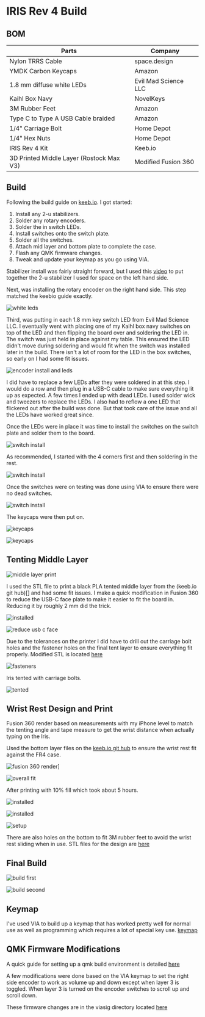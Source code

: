 # IRIS Rev 4 Build

## BOM

Parts | Company 
--- | --- 
Nylon TRRS Cable | space.design 
YMDK Carbon Keycaps | Amazon
1.8 mm diffuse white LEDs | Evil Mad Science LLC
Kaihl Box Navy | NovelKeys
3M Rubber Feet | Amazon
Type C to Type A USB Cable braided | Amazon
1/4" Carriage Bolt | Home Depot
1/4" Hex Nuts | Home Depot
IRIS Rev 4 Kit | Keeb.io
3D Printed Middle Layer (Rostock Max V3) | Modified Fusion 360

## Build

Following the build guide on [keeb.io](https://docs.keeb.io/iris-rev3-build-guide). I got started:

1. Install any 2-u stabilizers.
2. Solder any rotary encoders.
3. Solder the in switch LEDs.
4. Install switches onto the switch plate.
5. Solder all the switches.
6. Attach mid layer and bottom plate to complete the case.
7. Flash any QMK firmware changes.
8. Tweak and update your keymap as you go using VIA.

Stabilizer install was fairly straight forward, but I used this [video](https://www.youtube.com/watch?v=D21Ocg9kVsU) to put together the 2-u stabilizer I used for space on the left hand side.

Next, was installing the rotary encoder on the right hand side.  This step matched the keebio guide exactly.

![white leds](img/white_key_leds_c.jpg)

Third, was putting in each 1.8 mm key switch LED from Evil Mad Science LLC.  I eventually went with placing one of my Kaihl box navy switches on top of the LED and then flipping the board over and soldering the LED in.  The switch was just held in place against my table.  This ensured the LED didn't move during soldering and would fit when the switch was installed later in the build.  There isn't a lot of room for the LED in the box switches, so early on I had some fit issues.

![encoder install and leds](img/encoder_install_and_leds.jpeg)

I did have to replace a few LEDs after they were soldered in at this step.  I would do a row and then plug in a USB-C cable to make sure everything lit up as expected.  A few times I ended up with dead LEDs.  I used solder wick and tweezers to replace the LEDs.  I also had to reflow a one LED that flickered out after the build was done.  But that took care of the issue and all the LEDs have worked great since.

Once the LEDs were in place it was time to install the switches on the switch plate and solder them to the board.

![switch install](img/switch_install.jpeg)

As recommended, I started with the 4 corners first and then soldering in the rest.

![switch install](img/board_3.jpeg)

Once the switches were on testing was done using VIA to ensure there were no dead switches.

![switch install](img/via_testing_c.jpeg)

The keycaps were then put on.

![keycaps](img/keycaps.jpeg)

![keycaps](img/case_built.jpeg)

## Tenting Middle Layer

![middle layer print](img/middle_layer.jpeg)

I used the STL file to print a black PLA tented middle layer from the (keeb.io git hub)[] and had some fit issues.  I make a quick modification in Fusion 360 to reduce the USB-C face plate to make it easier to fit the board in.  Reducing it by roughly 2 mm did the trick.

![installed](img/middle_layer_installed.jpeg)

![reduce usb c face](img/reduce_usb_c_plate.PNG)

Due to the tolerances on the printer I did have to drill out the carriage bolt holes and the fastener holes on the final tent layer to ensure everything fit properly.  Modified STL is located [here](stl/iris_rev4_tent_middle_layer_v6.stl)

![fasteners](img/fasteners.jpeg)

Iris tented with carriage bolts.

![tented](img/tent_with_bolts.jpeg)
## Wrist Rest Design and Print

Fusion 360 render based on measurements with my iPhone level to match the tenting angle and tape measure to get the wrist distance when actually typing on the Iris.

Used the bottom layer files on the [keeb.io git hub](https://github.com/keebio/iris-case/tree/master/rev3-and-rev4) to ensure the wrist rest fit against the FR4 case.  

![fusion 360 render](img/wrist_rest/Capture.PNG)]

![overall fit](img/wrist_rest/overall_wrist_fit.PNG)

After printing with 10% fill which took about 5 hours.

![installed](img/wrist_rest/wrist_rest_print_1.jpeg)

![installed](img/wrist_rest/wrist_rest_print_2.jpeg)

![setup](img/wrist_rest/wrist_rest_setup_c.jpg)

There are also holes on the bottom to fit 3M rubber feet to avoid the wrist rest sliding when in use.  STL files for the design are [here](stl/iris_wrist_rest_od_v2.stl)

## Final Build

![build first](img/image4.jpeg)

![build second](img/image2.jpeg)

## Keymap

I've used VIA to build up a keymap that has worked pretty well for normal use as well as programming which requires a lot of special key use. [keymap](keymap/iris_rev__4_second.json)
## QMK Firmware Modifications

A quick guide for setting up a qmk build environment is detailed [here](https://github.com/rompgadgets/keyboards/blob/main/qmk_setup_wsl2.md)

A few modifications were done based on the VIA keymap to set the right side encoder to work as volume up and down except when layer 3 is toggled.  When layer 3 is turned on the encoder switches to scroll up and scroll down.

These firmware changes are in the viasig directory located [here](https://github.com/rompgadgets/qmk_firmware/tree/master/keyboards/keebio/iris/keymaps/viasig)
